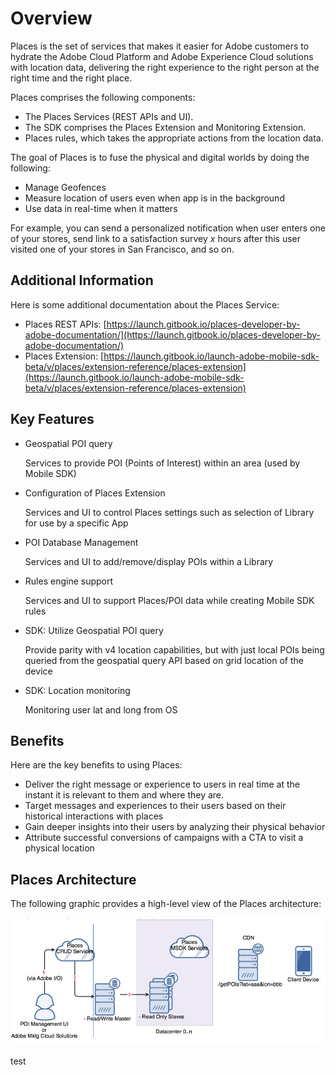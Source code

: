 # Overview

Places is the set of services that makes it easier for Adobe customers to hydrate the Adobe Cloud Platform and Adobe Experience Cloud solutions with location data, delivering the right experience to the right person at the right time and the right place.

Places comprises the following components:

* The Places Services \(REST APIs and UI\).
* The SDK comprises the Places Extension and Monitoring Extension.
* Places rules, which takes the appropriate actions from the location data.

The goal of Places is to fuse the physical and digital worlds by doing the following:

* Manage Geofences
* Measure location of users even when app is in the background
* Use data in real-time when it matters 

For example, you can send a personalized notification when user enters one of your stores, send link to a satisfaction survey _x_ hours after this user visited one of your stores in San Francisco, and so on.

## Additional Information

Here is some additional documentation about the Places Service:

* Places REST APIs: [https://launch.gitbook.io/places-developer-by-adobe-documentation/](https://launch.gitbook.io/places-developer-by-adobe-documentation/)
* Places Extension: [https://launch.gitbook.io/launch-adobe-mobile-sdk-beta/v/places/extension-reference/places-extension](https://launch.gitbook.io/launch-adobe-mobile-sdk-beta/v/places/extension-reference/places-extension)

## Key Features

* Geospatial POI query

  Services to provide POI \(Points of Interest\) within an area \(used by Mobile SDK\)

* Configuration of Places Extension

  Services and UI to control Places settings such as selection of Library for use by a specific App

* POI Database Management

  Services and UI to add/remove/display POIs within a Library

* Rules engine support

  Services and UI to support Places/POI data while creating Mobile SDK rules

* SDK: Utilize Geospatial POI query

  Provide parity with v4 location capabilities, but with just local POIs being queried from the geospatial query API based on grid location of the device

* SDK: Location monitoring

  Monitoring user lat and long from OS

## Benefits

Here are the key benefits to using Places:

* Deliver the right message or experience to users in real time at the instant it is relevant to them and where they are.
* Target messages and experiences to their users based on their historical interactions with places 
* Gain deeper insights into their users by analyzing their physical behavior
* Attribute successful conversions of campaigns with a CTA to visit a physical location

## Places Architecture

The following graphic provides a high-level view of the Places architecture:

![](.gitbook/assets/places-arch.png)

test

